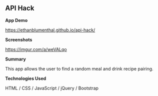 ## API Hack

**App Demo**

https://ethanblumenthal.github.io/api-hack/

**Screenshots**

https://imgur.com/a/weVALqo

**Summary**

This app allows the user to find a random meal and drink recipe pairing.

**Technologies Used**

HTML / CSS / JavaScript / jQuery / Bootstrap
